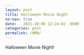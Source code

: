```yaml
---
layout: post
title: Halloween Movie Night
no-nav: true
date:   2021-10-06 12:24:02 -0600
categories: post
permalink: /HMN/
---
```


Halloween Movie Night!
